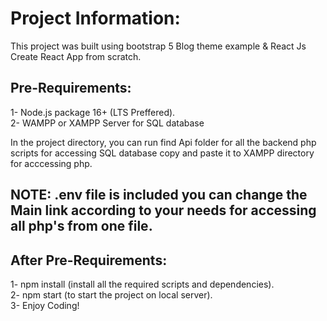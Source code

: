 # Project Information:

This project was built using bootstrap 5 Blog theme example & React Js Create React App from scratch.

## Pre-Requirements:

1- Node.js package 16+ (LTS Preffered).\
2- WAMPP or XAMPP Server for SQL database

In the project directory, you can run find Api folder for all the backend php scripts for accessing SQL database copy and paste it to XAMPP directory for acccessing php.

## NOTE: .env file is included you can change the Main link according to your needs for accessing all php's from one file.

## After Pre-Requirements:

1- npm install (install all the required scripts and dependencies).\
2- npm start (to start the project on local server).\
3- Enjoy Coding!
